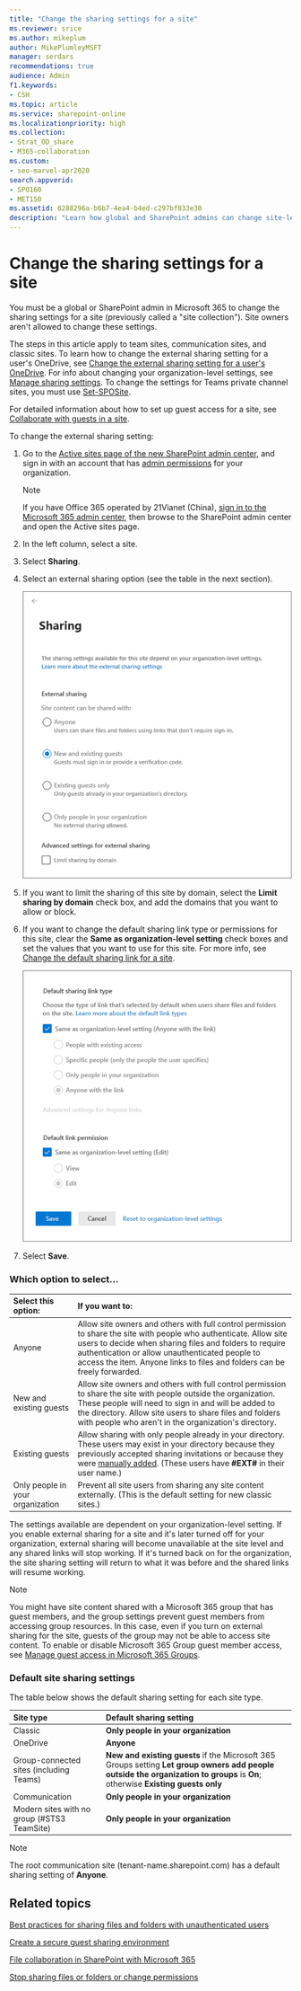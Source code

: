 ```yaml
---
title: "Change the sharing settings for a site"
ms.reviewer: srice
ms.author: mikeplum
author: MikePlumleyMSFT
manager: serdars
recommendations: true
audience: Admin
f1.keywords:
- CSH
ms.topic: article
ms.service: sharepoint-online
ms.localizationpriority: high
ms.collection:  
- Strat_OD_share
- M365-collaboration
ms.custom:
- seo-marvel-apr2020
search.appverid:
- SPO160
- MET150
ms.assetid: 6288296a-b6b7-4ea4-b4ed-c297bf833e30
description: "Learn how global and SharePoint admins can change site-level sharing settings."
---
```


# Change the sharing settings for a site

You must be a global or SharePoint admin in Microsoft 365 to change the sharing settings for a site (previously called a "site collection"). Site owners aren't allowed to change these settings.
  
The steps in this article apply to team sites, communication sites, and classic sites. To learn how to change the external sharing setting for a user's OneDrive, see [Change the external sharing setting for a user's OneDrive](/onedrive/user-external-sharing-settings). For info about changing your organization-level settings, see [Manage sharing settings](turn-external-sharing-on-or-off.md). To change the settings for Teams private channel sites, you must use [Set-SPOSite](/powershell/module/sharepoint-online/set-sposite).

For detailed information about how to set up guest access for a site, see [Collaborate with guests in a site](/Office365/Enterprise/collaborate-in-a-site).

To change the external sharing setting:
  
1. Go to the [Active sites page of the new SharePoint admin center](https://admin.microsoft.com/sharepoint?page=siteManagement&modern=true), and sign in with an account that has [admin permissions](./sharepoint-admin-role.md) for your organization.

    > [!NOTE]
    > If you have Office 365 operated by 21Vianet (China), [sign in to the Microsoft 365 admin center](https://go.microsoft.com/fwlink/p/?linkid=850627), then browse to the SharePoint admin center and open the Active sites page.
    
2. In the left column, select a site.

3. Select **Sharing**.
     
4. Select an external sharing option (see the table in the next section).

    ![Changing the external sharing setting for a site](media/external-sharing-site.png)

5. If you want to limit the sharing of this site by domain, select the **Limit sharing by domain** check box, and add the domains that you want to allow or block.

6. If you want to change the default sharing link type or permissions for this site, clear the **Same as organization-level setting** check boxes and set the values that you want to use for this site. For more info, see [Change the default sharing link for a site](change-default-sharing-link.md).

    ![Changing the default sharing link settings](media/default-sharing-link-settings.png)

7. Select **Save**.

### Which option to select...

| Select this option: | If you want to: |
|:-----|:-----|
|Anyone  | Allow site owners and others with full control permission to share the site with people who authenticate. Allow site users to decide when sharing files and folders to require authentication or allow unauthenticated people to access the item. Anyone links to files and folders can be freely forwarded. |
|New and existing guests  | Allow site owners and others with full control permission to share the site with people outside the organization. These people will need to sign in and will be added to the directory. Allow site users to share files and folders with people who aren't in the organization's directory. |
|Existing guests  |Allow sharing with only people already in your directory. These users may exist in your directory because they previously accepted sharing invitations or because they were [manually added](/azure/active-directory/b2b/b2b-quickstart-add-guest-users-portal). (These users have **#EXT#** in their user name.)  |
|Only people in your organization  |Prevent all site users from sharing any site content externally. (This is the default setting for new classic sites.)  |

The settings available are dependent on your organization-level setting. If you enable external sharing for a site and it's later turned off for your organization, external sharing will become unavailable at the site level and any shared links will stop working. If it's turned back on for the organization, the site sharing setting will return to what it was before and the shared links will resume working.

> [!NOTE]
> You might have site content shared with a Microsoft 365 group that has guest members, and the group settings prevent guest members from accessing group resources. In this case, even if you turn on external sharing for the site, guests of the group may not be able to access site content. To enable or disable Microsoft 365 Group guest member access, see [Manage guest access in Microsoft 365 Groups](/office365/admin/create-groups/manage-guest-access-in-groups).

### Default site sharing settings

The table below shows the default sharing setting for each site type.

| Site type | Default sharing setting |
|:-----|:-----|
|Classic|**Only people in your organization**|
|OneDrive|**Anyone**|
|Group-connected sites (including Teams)|**New and existing guests** if the Microsoft 365 Groups setting **Let group owners add people outside the organization to groups** is **On**; otherwise **Existing guests only**|
|Communication|**Only people in your organization**|
|Modern sites with no group (#STS3 TeamSite)|**Only people in your organization**|

> [!NOTE]
> The root communication site (tenant-name.sharepoint.com) has a default sharing setting of **Anyone**.
  
## Related topics

[Best practices for sharing files and folders with unauthenticated users](/Office365/Enterprise/best-practices-anonymous-sharing)

[Create a secure guest sharing environment](/Office365/Enterprise/create-a-secure-guest-sharing-environment)

[File collaboration in SharePoint with Microsoft 365](deploy-file-collaboration.md)

[Stop sharing files or folders or change permissions](https://support.office.com/article/0a36470f-d7fe-40a0-bd74-0ac6c1e13323)
